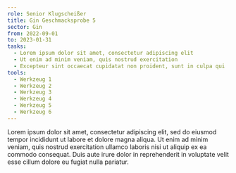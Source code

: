 ```yaml
---
role: Senior Klugscheißer
title: Gin Geschmacksprobe 5
sector: Gin
from: 2022-09-01
to: 2023-01-31
tasks:
  - Lorem ipsum dolor sit amet, consectetur adipiscing elit
  - Ut enim ad minim veniam, quis nostrud exercitation
  - Excepteur sint occaecat cupidatat non proident, sunt in culpa qui
tools:
  - Werkzeug 1
  - Werkzeug 2
  - Werkzeug 3
  - Werkzeug 4
  - Werkzeug 5
  - Werkzeug 6
---
```


Lorem ipsum dolor sit amet, consectetur adipiscing elit, sed do eiusmod tempor incididunt ut labore et dolore magna aliqua. Ut enim ad minim veniam, quis nostrud exercitation ullamco laboris nisi ut aliquip ex ea commodo consequat. Duis aute irure dolor in reprehenderit in voluptate velit esse cillum dolore eu fugiat nulla pariatur.
